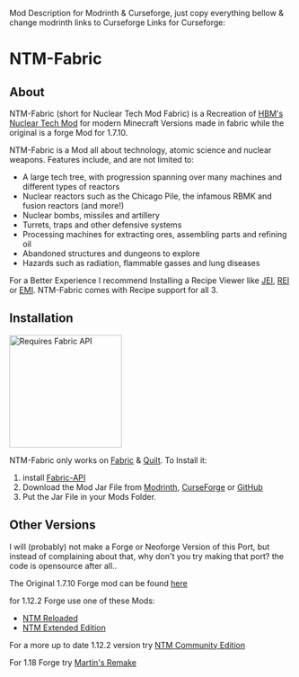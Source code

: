 Mod Description for Modrinth & Curseforge, just copy everything bellow & change modrinth links to Curseforge Links for Curseforge:

# NTM-Fabric
## About
NTM-Fabric (short for Nuclear Tech Mod Fabric) is a Recreation of [HBM's Nuclear Tech Mod](https://github.com/HbmMods/Hbm-s-Nuclear-Tech-GIT) for modern Minecraft Versions made in fabric while the original is a forge Mod for 1.7.10.

NTM-Fabric is a Mod all about technology, atomic science and nuclear weapons. Features include, and are not limited to:
- A large tech tree, with progression spanning over many machines and different types of reactors
- Nuclear reactors such as the Chicago Pile, the infamous RBMK and fusion reactors (and more!)
- Nuclear bombs, missiles and artillery
- Turrets, traps and other defensive systems
- Processing machines for extracting ores, assembling parts and refining oil
- Abandoned structures and dungeons to explore
- Hazards such as radiation, flammable gasses and lung diseases

For a Better Experience I recommend Installing a Recipe Viewer like [JEI](https://modrinth.com/mod/jei), [REI](https://modrinth.com/mod/rei) or [EMI](https://modrinth.com/mod/emi). NTM-Fabric comes with Recipe support for all 3.

## Installation
<a href="https://modrinth.com/mod/fabric-api"><img src="https://i.imgur.com/Ol1Tcf8.png" alt="Requires Fabric API" width="200"></a>

NTM-Fabric only works on [Fabric](https://fabricmc.net/) & [Quilt](https://quiltmc.org/).
To Install it:
1. install [Fabric-API](https://modrinth.com/mod/fabric-api) 
2. Download the Mod Jar File from [Modrinth](TODO:Dont_forget_to_add_this_link), [CurseForge](TODO:Dont_forget_to_add_this_link) or [GitHub](https://github.com/fawnoculus/NTM-Fabric/releases)
3. Put the Jar File in your Mods Folder.

## Other Versions
I will (probably) not make a Forge or Neoforge Version of this Port, but instead of complaining about that, why don't you try making that port? the code is opensource after all..

The Original 1.7.10 Forge mod can be found [here](https://modrinth.com/mod/ntm)

for 1.12.2 Forge use one of these Mods:
- [NTM Reloaded](https://modrinth.com/mod/hbm-reloaded)
- [NTM Extended Edition](https://modrinth.com/mod/ntm-extended)

For a more up to date 1.12.2 version try [NTM Community Edition](https://codeberg.org/MrNorwood/Hbm-s-Nuclear-Tech-CE)

For 1.18 Forge try [Martin's Remake](https://codeberg.org/MartinTheDragon/Nuclear-Tech-Mod-Remake)